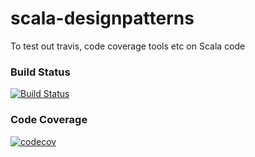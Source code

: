 # scala-designpatterns
To test out travis, code coverage tools etc on Scala code

### Build Status ###
[![Build Status](https://travis-ci.com/CoolnessSmartypants/scala-designpatterns.svg?branch=master)](https://travis-ci.com/CoolnessSmartypants/scala-designpatterns)

### Code Coverage ###
[![codecov](https://codecov.io/gh/CoolnessSmartypants/scala-designpatterns/branch/master/graph/badge.svg)](https://codecov.io/gh/CoolnessSmartypants/scala-designpatterns)